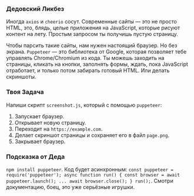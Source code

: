 ### Дедовский Ликбез

Иногда `axios` и `cheerio` сосут. Современные сайты — это не просто HTML, это, блядь, целые приложения на JavaScript, которые рисуют контент на лету. Простым запросом ты получишь пустую страницу.

Чтобы парсить такие сайты, нам нужен настоящий браузер. Но без экрана. `Puppeteer` — это библиотека от Google, которая позволяет тебе управлять Chrome/Chromium из кода. Ты можешь заходить на страницы, кликать на кнопки, заполнять формы, ждать, пока JavaScript отработает, и только потом забирать готовый HTML. Или делать скриншоты.

### Твоя Задача

Напиши скрипт `screenshot.js`, который с помощью `puppeteer`:

1.  Запускает браузер.
2.  Открывает новую страницу.
3.  Переходит на `https://example.com`.
4.  Делает скриншот страницы и сохраняет его в файл `page.png`.
5.  Закрывает браузер.

### Подсказка от Деда

`npm install puppeteer`. Код будет асинхронным: `const puppeteer = require('puppeteer'); async function run() { const browser = await puppeteer.launch(); ... await browser.close(); } run();`. Смотри документацию, боец, это уже серьёзные игрушки.
